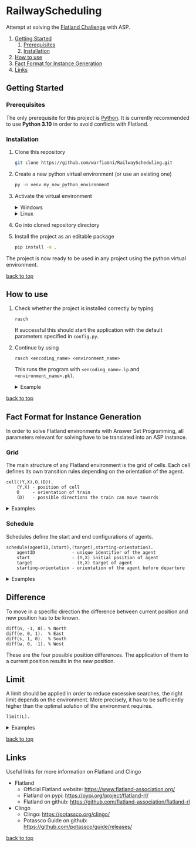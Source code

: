 # RailwayScheduling

Attempt at solving the [Flatland Challenge](https://flatland.aicrowd.com/intro.html) with ASP.

1. [Getting Started](#getting-started)
   1. [Prerequisites](#prerequisites)
   1. [Installation](#installation)
1. [How to use](#how-to-use)
1. [Fact Format for Instance Generation](#fact-format-for-instance-generation)
1. [Links](#links)

## Getting Started

### Prerequisites

The only prerequisite for this project is [Python](https://www.python.org/). It is currently recommended to use **Python 3.10** in order to avoid conflicts with Flatland.

### Installation

1. Clone this repository

   ```sh
   git clone https://github.com/warfiaUni/RailwayScheduling.git
   ```

2. Create a new python virtual environment (or use an existing one)

   ```sh
   py -m venv my_new_python_environment
   ```

3. Activate the virtual environment
   <details>
   <summary>Windows</summary>

   cmd.exe

   ```sh
   source my_new_python_environment/Scripts/activate.bat
   ```

   PowerShell

   ```sh
   source my_new_python_environment/Scripts/activate.ps1
   ```

   </details>
   <details>
   <summary>Linux</summary>

   (depending on distribution):

   bash

   ```sh
   source my_new_python_environment/bin/activate
   ```

4. Go into cloned repository directory
5. Install the project as an editable package

   ```sh
   pip install -e .
   ```

The project is now ready to be used in any project using the python virtual environment.

[back to top](#railwayscheduling)

## How to use

1. Check whether the project is installed correctly by typing

   ```
   rasch
   ```

   If successful this should start the application with the default parameters specified in `config.py`.

2. Continue by using

   ```
   rasch <encoding_name> <environment_name>
   ```

   This runs the program with `<encoding_name>.lp` and `<environment_name>.pkl`.
    <details>
    <summary>Example</summary>

   ```
   rasch base simple_switch_map
   ```

   This tries to run the program with `base.lp` as an encoding and `simple_switch_map.pkl` as environment.
    </details>

[back to top](#railwayscheduling)

## Fact Format for Instance Generation

In order to solve Flatland environments with Answer Set Programming, all parameters relevant for solving have to be translated into an ASP instance.

### Grid

The main structure of any Flatland environment is the grid of cells. Each cell defines its own transition rules depending on the orientation of the agent.

```
cell((Y,X),O,(D)).
    (Y,X) - position of cell
    O     - orientation of train
    (D)   - possible directions the train can move towards
```

<details>
<summary>Examples</summary>

```
cell((1,4),n,(e)).
```

Represents the cell that is 2nd from the top and 5th from the left. The cell allows an agent that is oriented northward to only move east (turn right).

```
cell((3,2),e,(e;s)).
```

Cells can also have multiple possible directions, here east and south, the agent can move towards.

</details>

### Schedule

Schedules define the start and end configurations of agents.

```
schedule(agentID,(start),(target),starting-orientation).
    agentID              - unique identifier of the agent
    start                - (Y,X) initial position of agent
    target               - (Y,X) target of agent
    starting-orientation - orientation of the agent before departure

```

<details>
<summary>Examples</summary>

```
schedule(1,(1,1),(4,2),e).
```

Represents the schedule of the agent with id 1. It starts at (1,1) with an eastward orientation and has to reach its target at (4,2).

</details>

## Difference

To move in a specific direction the difference between current position and new position has to be known.

```
diff(n, -1, 0). % North
diff(e, 0, 1).  % East
diff(s, 1, 0).  % South
diff(w, 0, -1). % West
```

These are the four possible position differences. The application of them to a current position results in the new position.

## Limit

A limit should be applied in order to reduce excessive searches, the right limit depends on the environment. More precisely, it has to be sufficiently higher than the optimal solution of the environment requires.

```
limit(L).
```

<details>
<summary>Examples</summary>

```
limit(20).
```

Represents a limit of 20 time steps

</details>

[back to top](#railwayscheduling)

## Links

Useful links for more information on Flatland and Clingo

- Flatland
  - Official Flatland website: https://www.flatland-association.org/
  - Flatland on pypi: https://pypi.org/project/flatland-rl/
  - Flatland on github: https://github.com/flatland-association/flatland-rl
- Clingo
  - Clingo: https://potassco.org/clingo/
  - Potassco Guide on github: https://github.com/potassco/guide/releases/

[back to top](#railwayscheduling)
